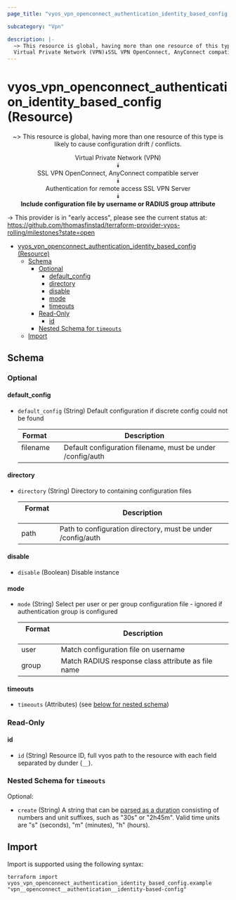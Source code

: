 ```yaml
---
page_title: "vyos_vpn_openconnect_authentication_identity_based_config Resource - vyos"

subcategory: "Vpn"

description: |-
  ~> This resource is global, having more than one resource of this type is likely to cause configuration drift / conflicts.
  Virtual Private Network (VPN)⯯SSL VPN OpenConnect, AnyConnect compatible server⯯Authentication for remote access SSL VPN Server⯯Include configuration file by username or RADIUS group attribute
---
```


# vyos_vpn_openconnect_authentication_identity_based_config (Resource)
<center>

~> This resource is global, having more than one resource of this type is likely to cause configuration drift / conflicts.

Virtual Private Network (VPN)  
⯯  
SSL VPN OpenConnect, AnyConnect compatible server  
⯯  
Authentication for remote access SSL VPN Server  
⯯  
**Include configuration file by username or RADIUS group attribute**


</center>

-> This provider is in "early access", please see the current status at: https://github.com/thomasfinstad/terraform-provider-vyos-rolling/milestones?state=open

<!--TOC-->

- [vyos_vpn_openconnect_authentication_identity_based_config (Resource)](#vyos_vpn_openconnect_authentication_identity_based_config-resource)
  - [Schema](#schema)
    - [Optional](#optional)
      - [default_config](#default_config)
      - [directory](#directory)
      - [disable](#disable)
      - [mode](#mode)
      - [timeouts](#timeouts)
    - [Read-Only](#read-only)
      - [id](#id)
    - [Nested Schema for `timeouts`](#nested-schema-for-timeouts)
  - [Import](#import)

<!--TOC-->

<!-- schema generated by tfplugindocs -->
## Schema

### Optional

#### default_config
- `default_config` (String) Default configuration if discrete config could not be found

    |  Format    &emsp;|  Description                                                 |
    |------------|--------------------------------------------------------------|
    |  filename  &emsp;|  Default configuration filename, must be under /config/auth  |
#### directory
- `directory` (String) Directory to containing configuration files

    |  Format  &emsp;|  Description                                                  |
    |----------|---------------------------------------------------------------|
    |  path    &emsp;|  Path to configuration directory, must be under /config/auth  |
#### disable
- `disable` (Boolean) Disable instance
#### mode
- `mode` (String) Select per user or per group configuration file - ignored if authentication group is configured

    |  Format  &emsp;|  Description                                         |
    |----------|------------------------------------------------------|
    |  user    &emsp;|  Match configuration file on username                |
    |  group   &emsp;|  Match RADIUS response class attribute as file name  |
#### timeouts
- `timeouts` (Attributes) (see [below for nested schema](#nestedatt--timeouts))

### Read-Only

#### id
- `id` (String) Resource ID, full vyos path to the resource with each field separated by dunder (`__`).

<a id="nestedatt--timeouts"></a>
### Nested Schema for `timeouts`

Optional:

- `create` (String) A string that can be [parsed as a duration](https://pkg.go.dev/time#ParseDuration) consisting of numbers and unit suffixes, such as &#34;30s&#34; or &#34;2h45m&#34;. Valid time units are &#34;s&#34; (seconds), &#34;m&#34; (minutes), &#34;h&#34; (hours).

## Import

Import is supported using the following syntax:

```shell
terraform import vyos_vpn_openconnect_authentication_identity_based_config.example "vpn__openconnect__authentication__identity-based-config"
```
